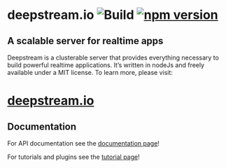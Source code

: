 deepstream.io ![Build](https://travis-ci.org/hoxton-one/deepstream.io.svg?branch=master) [![npm version](https://badge.fury.io/js/deepstream.io.svg)](http://badge.fury.io/js/deepstream.io)
==============================================
A scalable server for realtime apps
----------------------------------------------
Deepstream is a clusterable server that provides everything necessary to build powerful realtime applications. It’s written in nodeJs and freely available under a MIT license. To learn more, please visit:

[deepstream.io](http://deepstream.io/)
==========================================


## Documentation

For API documentation see the [documentation page](http://deepstream.io/docs/)!

For tutorials and plugins see the [tutorial page](http://deepstream.io/tutorials/)!
